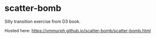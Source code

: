 # scatter-bomb

Silly transition exercise from D3 book.

Hosted here: https://vmmurph.github.io/scatter-bomb/scatter-bomb.html
